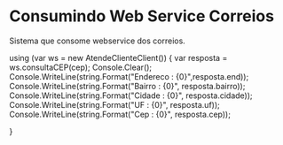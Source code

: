 # Consumindo Web Service Correios
Sistema que consome webservice dos correios.

using (var ws = new AtendeClienteClient())
            {
                var resposta = ws.consultaCEP(cep);
                Console.Clear();
                Console.WriteLine(string.Format("Endereco : {0}",resposta.end));
                Console.WriteLine(string.Format("Bairro : {0}", resposta.bairro));
                Console.WriteLine(string.Format("Cidade : {0}", resposta.cidade));
                Console.WriteLine(string.Format("UF : {0}", resposta.uf));
                Console.WriteLine(string.Format("Cep : {0}", resposta.cep));
                
}
